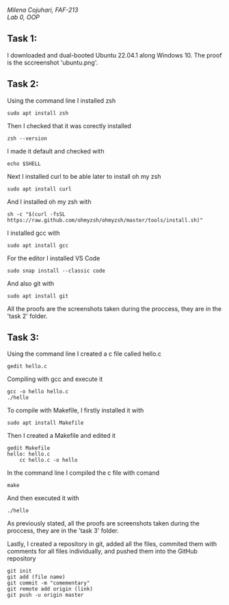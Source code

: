 *Milena Cojuhari, FAF-213*</br>
*Lab 0, OOP*


## Task 1: 
I downloaded and dual-booted Ubuntu 22.04.1 along Windows 10. The proof is the sccreenshot 'ubuntu.png'.


## Task 2:  

Using the command  line I installed zsh
	
	sudo apt install zsh
	
Then I checked that it was corectly installed

	zsh --version
	
I made it default and checked with

	echo $SHELL
	
Next I installed curl to be able later to install oh my zsh
	
	sudo apt install curl
	
And I installed oh my zsh with

	sh -c "$(curl -fsSL https://raw.github.com/ohmyzsh/ohmyzsh/master/tools/install.sh)"
		
I installed gcc with

	sudo apt install gcc

For the editor I installed VS Code

	sudo snap install --classic code

And also git with

	sudo apt install git
		
All the proofs are the screenshots taken during the proccess, they are in the 'task 2' folder.


## Task 3:

Using the command line I created a c file called hello.c

	gedit hello.c
		
Compiling with gcc and execute it

	gcc -o hello hello.c
	./hello
		
To compile with Makefile, I firstly installed it with

	sudo apt install Makefile
	
Then I created a Makefile and edited it

	gedit Makefile
	hello: hello.c
		cc hello.c -o hello
		
In the command line I compiled the c file with comand 

	make
	
And then executed it with

	./hello
			
As previously stated, all the proofs are screenshots taken during the proccess, they are in the 'task 3' folder.

	
Lastly, I created a repository in git, added all the files, commited them with comments for all files individually, and pushed them into the GitHub repository

	git init
	git add (file name)
	git commit -m "comementary"
	git remote add origin (link)
	git push -u origin master
